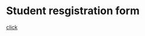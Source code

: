  <h1>Student resgistration form</h1>
<a href="https://riya922003.github.io/StudentRegistrationForm/"> click </a>
